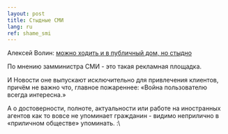 ```yaml
---
layout: post
title: Стыдные СМИ
lang: ru
ref: shame_smi
---
```

Алексей Волин: [можно ходить и в публичный дом, но стыдно](http://www.advertology.ru/article133711.htm)

По мнению замминистра СМИ - это такая рекламная площадка.

И Новости оне выпускают исключительно для привлечения клиентов, причём не важно что, главное пожареннее: «Война пользователю всегда интересна.»

А о достоверности, полноте, актуальности или работе на иностранных агентов как то вовсе не упоминает гражданин - видимо неприлично в «приличном обществе» упоминать. :\